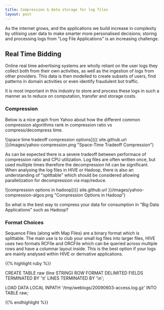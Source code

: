 ```yaml
---
title: Compression & data storage for log files
layout: post
---
```


As the internet grows, and the applications we build increase in complexity by utilising user data to make smarter more personalised decisions; storing and processing logs from "Log File Applications" is an increasing challenge.

## Real Time Bidding

Online real time advertising systems are wholly reliant on the user logs they collect both from their own activities, as well as the ingestion of logs from other providers. This data is then modelled to create subsets of users, find patterns in domain activities or even identify fraudulent bot traffic.

It is most important in this industry to store and process these logs in such a manner as to reduce on computation, transfer and storage costs. 

### Compression

Below is a nice graph from Yahoo about how the different common compression algorithms rank in compression ratio vs compress/decompress time.


![space time tradeoff compression options]({{ site.github.url }}/images/yahoo-compression.png "Space-Time Tradeoff Compression")


As can be expected there is a severe tradeoff between performace of compression ratio and CPU utilization. Log files are often written once, but used multiple times therefore the decompression hit can be significant. When analysing the log files in HIVE or Hadoop, there is also an understanding of "splittable" which should be considered allowing parallelization for decompression via map/reduce. 


![compression options in hadoop]({{ site.github.url }}/images/yahoo-compression-algos.png "Compression Options in Hadoop")


So what is the best way to compress your data for consumption in "Big Data Applications" such as Hadoop?

### Format Choices

Sequence Files (along with Map Files) are a binary format which is splittable. The main use is to club your small log files into larger files, HIVE uses two formats RCFIle and ORCFile which can be queried across multiple rows and have a columnar layout inside. This is the best option if your logs are mainly analysed within HIVE or derivative applications.

{{% highlight ruby %}}

CREATE TABLE raw (line STRING)
   ROW FORMAT DELIMITED FIELDS TERMINATED BY '\t' LINES TERMINATED BY '\n';
 
LOAD DATA LOCAL INPATH '/tmp/weblogs/20090603-access.log.gz' INTO TABLE raw;

{{% endhighlight %}}
